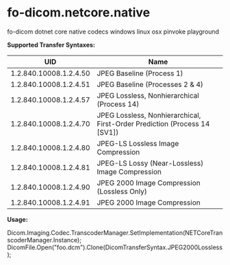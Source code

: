 # fo-dicom.netcore.native
fo-dicom dotnet core native codecs windows linux osx pinvoke playground


**Supported Transfer Syntaxes:**

UID     | Name
-------- | ---
1.2.840.10008.1.2.4.50 | JPEG Baseline (Process 1)
1.2.840.10008.1.2.4.51 | JPEG Baseline (Processes 2 & 4)
1.2.840.10008.1.2.4.57 | JPEG Lossless, Nonhierarchical (Process 14)
1.2.840.10008.1.2.4.70 | JPEG Lossless, Nonhierarchical, First-Order Prediction (Process 14 [SV1])
1.2.840.10008.1.2.4.80 | JPEG-LS Lossless Image Compression
1.2.840.10008.1.2.4.81 | JPEG-LS Lossy (Near-Lossless) Image Compression
1.2.840.10008.1.2.4.90 | JPEG 2000 Image Compression (Lossless Only)
1.2.840.10008.1.2.4.91 | JPEG 2000 Image Compression

**Usage:** 

Dicom.Imaging.Codec.TranscoderManager.SetImplementation(NETCoreTranscoderManager.Instance);
DicomFile.Open("foo.dcm").Clone(DicomTransferSyntax.JPEG2000Lossless);
